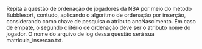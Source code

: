 Repita a questão de ordenação de jogadores da NBA por meio do método Bubblesort, contudo, aplicando o algoritmo de ordenação por inserção,
considerando como chave de pesquisa o atributo anoNascimento. Em caso de empate, o segundo critério de ordenação deve ser o atributo nome do jogador.
O nome do arquivo de log dessa questão será sua matrícula_insercao.txt.
